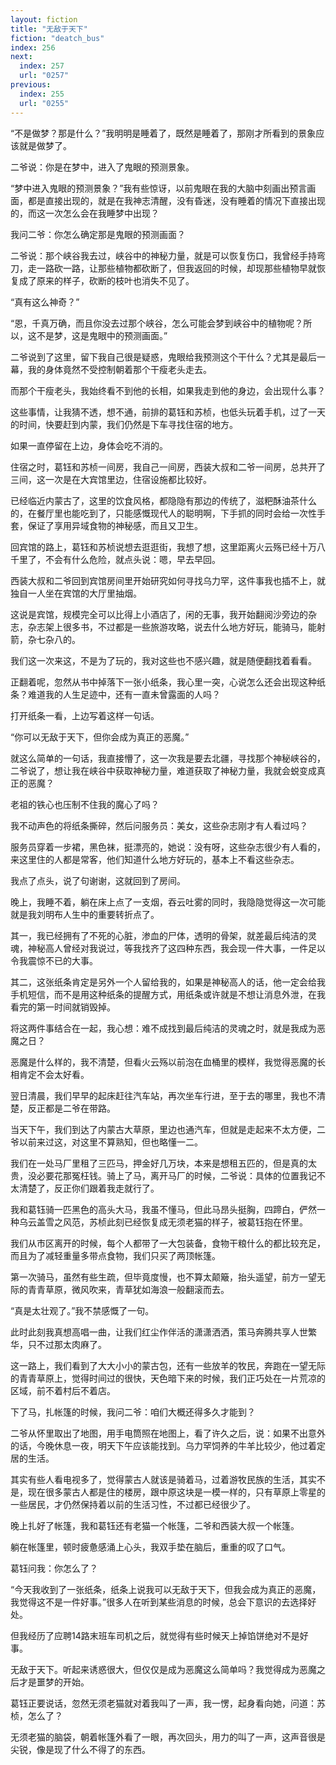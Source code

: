 ```yaml
---
layout: fiction
title: "无敌于天下"
fiction: "deatch_bus"
index: 256
next:
  index: 257
  url: "0257"
previous:
  index: 255
  url: "0255"
---
```

“不是做梦？那是什么？”我明明是睡着了，既然是睡着了，那刚才所看到的景象应该就是做梦了。

二爷说：你是在梦中，进入了鬼眼的预测景象。

“梦中进入鬼眼的预测景象？”我有些惊讶，以前鬼眼在我的大脑中刻画出预言画面，都是直接出现的，就是在我神志清醒，没有昏迷，没有睡着的情况下直接出现的，而这一次怎么会在我睡梦中出现？

我问二爷：你怎么确定那是鬼眼的预测画面？

二爷说：那个峡谷我去过，峡谷中的神秘力量，就是可以恢复伤口，我曾经手持弯刀，走一路砍一路，让那些植物都砍断了，但我返回的时候，却现那些植物早就恢复成了原来的样子，砍断的枝叶也消失不见了。

“真有这么神奇？”

“恩，千真万确，而且你没去过那个峡谷，怎么可能会梦到峡谷中的植物呢？所以，这不是梦，这是鬼眼中的预测画面。”

二爷说到了这里，留下我自己很是疑惑，鬼眼给我预测这个干什么？尤其是最后一幕，我的身体竟然不受控制朝着那个干瘦老头走去。

而那个干瘦老头，我始终看不到他的长相，如果我走到他的身边，会出现什么事？

这些事情，让我猜不透，想不通，前排的葛钰和苏桢，也低头玩着手机，过了一天的时间，快要赶到内蒙，我们仍然是下车寻找住宿的地方。

如果一直停留在上边，身体会吃不消的。

住宿之时，葛钰和苏桢一间房，我自己一间房，西装大叔和二爷一间房，总共开了三间，这一次是在大宾馆里边，住宿设施都比较好。

已经临近内蒙古了，这里的饮食风格，都隐隐有那边的传统了，滋粑酥油茶什么的，在餐厅里也能吃到了，只能感慨现代人的聪明啊，下手抓的同时会给一次性手套，保证了享用异域食物的神秘感，而且又卫生。

回宾馆的路上，葛钰和苏桢说想去逛逛街，我想了想，这里距离火云殇已经十万八千里了，不会有什么危险，就点头说：嗯，早去早回。

西装大叔和二爷回到宾馆房间里开始研究如何寻找乌力罕，这件事我也插不上，就独自一人坐在宾馆的大厅里抽烟。

这说是宾馆，规模完全可以比得上小酒店了，闲的无事，我开始翻阅沙旁边的杂志，杂志架上很多书，不过都是一些旅游攻略，说去什么地方好玩，能骑马，能射箭，杂七杂八的。

我们这一次来这，不是为了玩的，我对这些也不感兴趣，就是随便翻找着看看。

正翻着呢，忽然从书中掉落下一张小纸条，我心里一突，心说怎么还会出现这种纸条？难道我的人生足迹中，还有一直未曾露面的人吗？

打开纸条一看，上边写着这样一句话。

“你可以无敌于天下，但你会成为真正的恶魔。”

就这么简单的一句话，我直接懵了，这一次我是要去北疆，寻找那个神秘峡谷的，二爷说了，想让我在峡谷中获取神秘力量，难道获取了神秘力量，我就会蜕变成真正的恶魔？

老祖的铁心也压制不住我的魔心了吗？

我不动声色的将纸条撕碎，然后问服务员：美女，这些杂志刚才有人看过吗？

服务员穿着一步裙，黑色袜，挺漂亮的，她说：没有呀，这些杂志很少有人看的，来这里住的人都是常客，他们知道什么地方好玩的，基本上不看这些杂志。

我点了点头，说了句谢谢，这就回到了房间。

晚上，我睡不着，躺在床上点了一支烟，吞云吐雾的同时，我隐隐觉得这一次可能就是我刘明布人生中的重要转折点了。

其一，我已经拥有了不死的心脏，渗血的尸体，透明的骨架，就差最后纯洁的灵魂，神秘高人曾经对我说过，等我找齐了这四种东西，我会现一件大事，一件足以令我震惊不已的大事。

其二，这张纸条肯定是另外一个人留给我的，如果是神秘高人的话，他一定会给我手机短信，而不是用这种纸条的提醒方式，用纸条或许就是不想让消息外泄，在我看完的第一时间就销毁掉。

将这两件事结合在一起，我心想：难不成找到最后纯洁的灵魂之时，就是我成为恶魔之日？

恶魔是什么样的，我不清楚，但看火云殇以前泡在血桶里的模样，我觉得恶魔的长相肯定不会太好看。

翌日清晨，我们早早的起床赶往汽车站，再次坐车行进，至于去的哪里，我也不清楚，反正都是二爷在带路。

当天下午，我们到达了内蒙古大草原，里边也通汽车，但就是走起来不太方便，二爷以前来过这，对这里不算熟知，但也略懂一二。

我们在一处马厂里租了三匹马，押金好几万块，本来是想租五匹的，但是真的太贵，没必要花那冤枉钱。骑上了马，离开马厂的时候，二爷说：具体的位置我记不太清楚了，反正你们跟着我走就行了。

我和葛钰骑一匹黑色的高头大马，我虽不懂马，但此马昂头挺胸，四蹄白，俨然一种乌云盖雪之风范，苏桢此刻已经恢复成无须老猫的样子，被葛钰抱在怀里。

我们从市区离开的时候，每个人都带了一大包装备，食物干粮什么的都比较充足，而且为了减轻重量多带点食物，我们只买了两顶帐篷。

第一次骑马，虽然有些生疏，但毕竟度慢，也不算太颠簸，抬头遥望，前方一望无际的青青草原，微风吹来，青草犹如海浪一般翻滚而去。

“真是太壮观了。”我不禁感慨了一句。

此时此刻我真想高唱一曲，让我们红尘作伴活的潇潇洒洒，策马奔腾共享人世繁华，只不过那太肉麻了。

这一路上，我们看到了大大小小的蒙古包，还有一些放羊的牧民，奔跑在一望无际的青青草原上，觉得时间过的很快，天色暗下来的时候，我们正巧处在一片荒凉的区域，前不着村后不着店。

下了马，扎帐篷的时候，我问二爷：咱们大概还得多久才能到？

二爷从怀里取出了地图，用手电筒照在地图上，看了许久之后，说：如果不出意外的话，今晚休息一夜，明天下午应该能找到。乌力罕饲养的牛羊比较少，他过着定居的生活。

其实有些人看电视多了，觉得蒙古人就该是骑着马，过着游牧民族的生活，其实不是，现在很多蒙古人都是住的楼房，跟中原这块是一模一样的，只有草原上零星的一些居民，才仍然保持着以前的生活习性，不过都已经很少了。

晚上扎好了帐篷，我和葛钰还有老猫一个帐篷，二爷和西装大叔一个帐篷。

躺在帐篷里，顿时疲惫感涌上心头，我双手垫在脑后，重重的叹了口气。

葛钰问我：你怎么了？

“今天我收到了一张纸条，纸条上说我可以无敌于天下，但我会成为真正的恶魔，我觉得这不是一件好事。”很多人在听到某些消息的时候，总会下意识的去选择好处。

但我经历了应聘14路末班车司机之后，就觉得有些时候天上掉馅饼绝对不是好事。

无敌于天下。听起来诱惑很大，但仅仅是成为恶魔这么简单吗？我觉得成为恶魔之后才是噩梦的开始。

葛钰正要说话，忽然无须老猫就对着我叫了一声，我一愣，起身看向她，问道：苏桢，怎么了？

无须老猫的脑袋，朝着帐篷外看了一眼，再次回头，用力的叫了一声，这声音很是尖锐，像是现了什么不得了的东西。